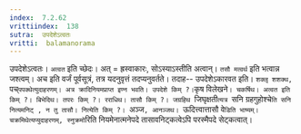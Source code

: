 ```yaml
---
index:  7.2.62
vrittiindex:  138
sutra:  उपदेशेऽत्वतः
vritti:  balamanorama 
---
```


उपदेशेऽत्वतः। `अत्वत` इति च्छेदः। अत् = ह्रस्वाकारः, सोऽस्याऽस्तीति अत्वान्। `तसौ मत्वर्थ` इति भत्वान्न जश्त्वम्। अच इति वर्जं पूर्वसूत्रं, तत्र यदनुवृत्तं तदप्यनुवर्तते। तदाह-- उपदेशेऽकारवत इति। `शक्लृ शशक्थ, `पच्` पपक्थेत्युदाहरणम्। अत्र क्रादिनियमप्राप्त इण्न भवति। उपदेशे किम् ?। `कृष विलेखने`। चकर्षिथ। अत्वत इति किम् ?। बिभेदिथ। तपरः किम् ?। रराधिथ। तासौ किम् ?। जग्रहिथ `जिघृक्षती`त्यत्र `सनि ग्रहगुहोश्चे`ति सनि नित्यमनिट् , न तु तासौ। नित्येति किम् ?। `अञ्ज`, आनञ्जथ। `ऊदित्त्वात्तासौ वे`डिति भाष्यम्। चक्रमिथेत्यप्युदाहरणम्, स्नुक्रमो`रिति नियमेनात्मनेपदे तासावनिट्कत्वेऽपि परस्मैपदे सेट्कत्वात्। 

